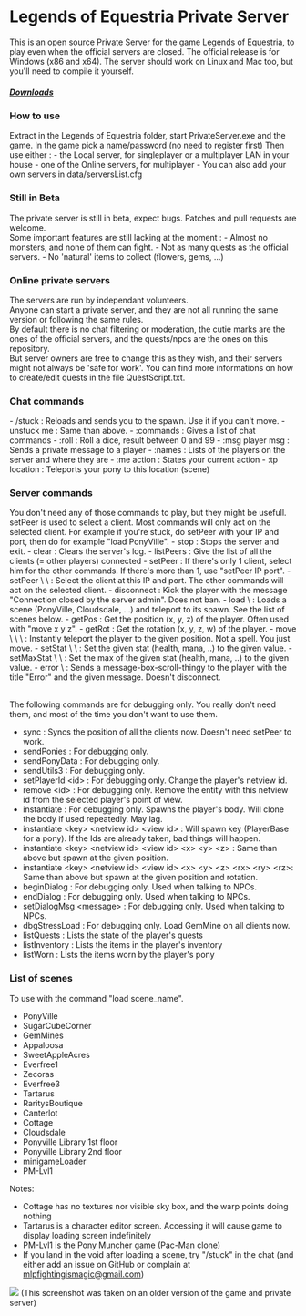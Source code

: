 Legends of Equestria Private Server
===================================

This is an open source Private Server for the game Legends of Equestria, to play even when the official servers are closed.
The official release is for Windows (x86 and x64). The server should work on Linux and Mac too, but you'll need to compile it yourself.<br/>
<h5><b><a href="https://github.com/tux3/LoE-PrivateServer/releases">Downloads</a></b></h5>

<h3>How to use</h3>
Extract in the Legends of Equestria folder, start PrivateServer.exe and the game. 
In the game pick a name/password (no need to register first)
Then use either :
- the Local server, for singleplayer or a multiplayer LAN in your house
- one of the Online servers, for multiplayer
- You can also add your own servers in data/serversList.cfg

<h3>Still in Beta</h3>
The private server is still in beta, expect bugs. Patches and pull requests are welcome.<br/>
Some important features are still lacking at the moment :
- Almost no monsters, and none of them can fight.
- Not as many quests as the official servers.
- No 'natural' items to collect (flowers, gems, ...)

<h3>Online private servers</h3>
The servers are run by independant volunteers. <br/>Anyone can start a private server, and they are not all running the same version or following the same rules. <br/>By default there is no chat filtering or moderation, the cutie marks are the ones of the official servers, and the quests/npcs are the ones on this repository.<br/>But server owners are free to change this as they wish, and their servers might not always be 'safe for work'.
You can find more informations on how to create/edit quests in the file QuestScript.txt.

<h3>Chat commands</h3>
- /stuck : Reloads and sends you to the spawn. Use it if you can't move.
- unstuck me : Same than above.
- :commands : Gives a list of chat commands
- :roll : Roll a dice, result between 0 and 99
- :msg player msg : Sends a private message to a player
- :names : Lists of the players on the server and where they are
- :me action : States your current action
- :tp location : Teleports your pony to this location (scene)

<h3>Server commands</h3>
You don't need any of those commands to play, but they might be usefull.
setPeer is used to select a client. Most commands will only act on the selected client.
For example if you're stuck, do setPeer with your IP and port, then do for example "load PonyVille".
- stop : Stops the server and exit.
- clear : Clears the server's log.
- listPeers : Give the list of all the clients (= other players) connected
- setPeer : If there's only 1 client, select him for the other commands. If there's more than 1, use "setPeer IP port".
- setPeer \<IP\> \<port\> : Select the client at this IP and port. The other commands will act on the selected client.
- disconnect : Kick the player with the message "Connection closed by the server admin". Does not ban.
- load \<scene name\> : Loads a scene (PonyVille, Cloudsdale, ...) and teleport to its spawn. See the list of scenes below.
- getPos : Get the position (x, y, z) of the player. Often used with "move x y z".
- getRot : Get the rotation (x, y, z, w) of the player.
- move \<x\> \<y\> \<z\> : Instantly teleport the player to the given position. Not a spell. You just move.
- setStat \<statId\> \<value\> : Set the given stat (health, mana, ..) to the given value. 
- setMaxStat \<statId\> \<value\> : Set the max of the given stat (health, mana, ..) to the given value. 
- error \<message\> : Sends a message-box-scroll-thingy to the player with the title "Error" and the given message. Doesn't disconnect.

<br/>The following commands are for debugging only. You really don't need them, and most of the time you don't want to use them.
- sync : Syncs the position of all the clients now. Doesn't need setPeer to work.
- sendPonies : For debugging only.
- sendPonyData : For debugging only.
- sendUtils3 : For debugging only.
- setPlayerId \<id\> : For debugging only. Change the player's netview id.
- remove \<id\> : For debugging only. Remove the entity with this netview id from the selected player's point of view.
- instantiate : For debugging only. Spawns the player's body. Will clone the body if used repeatedly. May lag.
- instantiate \<key\> \<netview id\> \<view id\> : Will spawn key (PlayerBase for a pony). If the Ids are already taken, bad things will happen.
- instantiate \<key\> \<netview id\> \<view id\> \<x\> \<y\> \<z\> : Same than above but spawn at the given position.
- instantiate \<key\> \<netview id\> \<view id\> \<x\> \<y\> \<z\> \<rx\> \<ry\> \<rz\>: Same than above but spawn at the given position and rotation.
- beginDialog : For debugging only. Used when talking to NPCs.
- endDialog : For debugging only. Used when talking to NPCs.
- setDialogMsg \<message\> : For debugging only. Used when talking to NPCs.
- dbgStressLoad : For debugging only. Load GemMine on all clients now.
- listQuests : Lists the state of the player's quests
- listInventory : Lists the items in the player's inventory
- listWorn : Lists the items worn by the player's pony

<h3>List of scenes</h3>
To use with the command "load scene_name".

- PonyVille
- SugarCubeCorner
- GemMines
- Appaloosa
- SweetAppleAcres
- Everfree1
- Zecoras
- Everfree3
- Tartarus
- RaritysBoutique
- Canterlot
- Cottage
- Cloudsdale
- Ponyville Library 1st floor
- Ponyville Library 2nd floor
- minigameLoader
- PM-Lvl1

Notes:

- Cottage has no textures nor visible sky box, and the warp points doing nothing
- Tartarus is a character editor screen. Accessing it will cause game to display loading screen indefinitely
- PM-Lvl1 is the Pony Muncher game (Pac-Man clone)
- If you land in the void after loading a scene, try "/stuck" in the chat (and either add an issue on GitHub or complain at mlpfightingismagic@gmail.com)

<img src="https://f.cloud.github.com/assets/5155966/1389911/6503cd02-3be3-11e3-987f-98611a94a106.jpg"/>
(This screenshot was taken on an older version of the game and private server)
